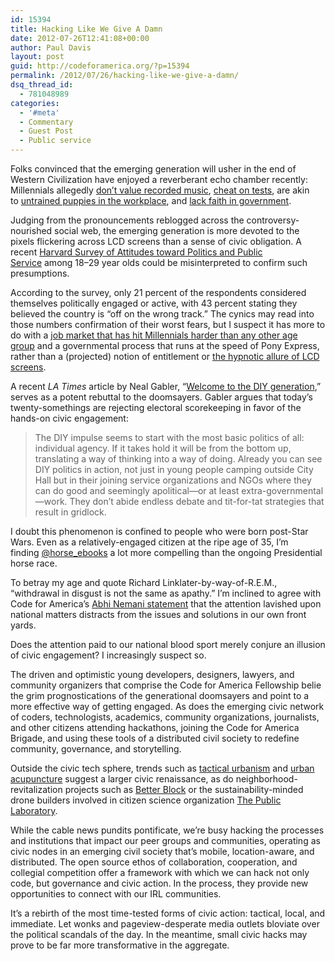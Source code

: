 ```yaml
---
id: 15394
title: Hacking Like We Give A Damn
date: 2012-07-26T12:41:08+00:00
author: Paul Davis
layout: post
guid: http://codeforamerica.org/?p=15394
permalink: /2012/07/26/hacking-like-we-give-a-damn/
dsq_thread_id:
  - 781048989
categories:
  - '#meta'
  - Commentary
  - Guest Post
  - Public service
---
```

Folks convinced that the emerging generation will usher in the end of Western Civilization have enjoyed a reverberant echo chamber recently: Millennials allegedly <a href="http://thetrichordist.wordpress.com/2012/06/18/letter-to-emily-white-at-npr-all-songs-considered/" target="_blank">don’t value recorded music</a>, <a href="http://chronicle.com/article/Cheating-Goes-High-Tech/132093/" target="_blank">cheat on tests</a>, are akin to <a href="http://mentalfloss.com/quiz/quiz.php?q=1487" target="_blank">untrained puppies in the workplace</a>, and <a href="http://www.rooseveltinstitute.org/new-roosevelt/millennials-lack-faith-government-leading-grayer-congress" target="_blank">lack faith in government</a>.

Judging from the pronouncements reblogged across the controversy-nourished social web, the emerging generation is more devoted to the pixels flickering across LCD screens than a sense of civic obligation. A recent <a title="recent survey" href="http://www.iop.harvard.edu/var/ezp_site/storage/fckeditor/file/spring_poll_12_topline.pdf" target="_blank">Harvard Survey of Attitudes toward Politics and Public Service</a> among 18–29 year olds could be misinterpreted to confirm such presumptions.

According to the survey, only 21 percent of the respondents considered themselves politically engaged or active, with 43 percent stating they believed the country is “off on the wrong track.” The cynics may read into those numbers confirmation of their worst fears, but I suspect it has more to do with a <a title="Age distribution of the unemployed in the United States 2011" href="http://www.statista.com/statistics/218649/unemployment-rate-in-the-united-states-by-age/" target="_blank">job market that has hit Millennials harder than any other age group</a> and a governmental process that runs at the speed of Pony Express, rather than a (projected) notion of entitlement or <a href="http://en.wikipedia.org/wiki/Game_Boy" target="_blank">the hypnotic allure of LCD screens</a>.

A recent _LA Times_ article by Neal Gabler, “<a href="http://www.latimes.com/news/opinion/commentary/la-oe-gabler-occupy-99-percent-spring-young-voters-20120520,0,840726.story" target="_blank">Welcome to the DIY generation</a>,” serves as a potent rebuttal to the doomsayers. Gabler argues that today’s twenty-somethings are rejecting electoral scorekeeping in favor of the hands-on civic engagement:

> The DIY impulse seems to start with the most basic politics of all: individual agency. If it takes hold it will be from the bottom up, translating a way of thinking into a way of doing. Already you can see DIY politics in action, not just in young people camping outside City Hall but in their joining service organizations and NGOs where they can do good and seemingly apolitical—or at least extra-governmental—work. They don’t abide endless debate and tit-for-tat strategies that result in gridlock.

I doubt this phenomenon is confined to people who were born post-Star Wars. Even as a relatively-engaged citizen at the ripe age of 35, I’m finding <a href="http://twitter.com/horse_ebooks" target="_blank">@horse_ebooks</a> a lot more compelling than the ongoing Presidential horse race.

To betray my age and quote Richard Linklater-by-way-of-R.E.M., “withdrawal in disgust is not the same as apathy.” I’m inclined to agree with Code for America’s <a href="http://codeforamerica.org/2012/02/07/up-for-your-discussion-themes-for-the-year/" target="_blank">Abhi Nemani statement</a> that the attention lavished upon national matters distracts from the issues and solutions in our own front yards.

Does the attention paid to our national blood sport merely conjure an illusion of civic engagement? I increasingly suspect so.

The driven and optimistic young developers, designers, lawyers, and community organizers that comprise the Code for America Fellowship belie the grim prognostications of the generational doomsayers and point to a more effective way of getting engaged. As does the emerging civic network of coders, technologists, academics, community organizations, journalists, and other citizens attending hackathons, joining the Code for America Brigade, and using these tools of a distributed civil society to redefine community, governance, and storytelling.

Outside the civic tech sphere, trends such as <a href="http://www.scribd.com/khawarzad/d/51354266-Tactical-Urbanism-Volume-1" target="_blank">tactical urbanism</a> and <a href="https://en.wikipedia.org/wiki/Urban_Acupuncture" target="_blank">urban acupuncture</a> suggest a larger civic renaissance, as do neighborhood-revitalization projects such as <a href="http://betterblock.org/" target="_blank">Better Block</a> or the sustainability-minded drone builders involved in citizen science organization <a href="http://publiclaboratory.org/" target="_blank">The Public Laboratory</a>.

While the cable news pundits pontificate, we’re busy hacking the processes and institutions that impact our peer groups and communities, operating as civic nodes in an emerging civil society that’s mobile, location-aware, and distributed. The open source ethos of collaboration, cooperation, and collegial competition offer a framework with which we can hack not only code, but governance and civic action. In the process, they provide new opportunities to connect with our IRL communities.

It’s a rebirth of the most time-tested forms of civic action: tactical, local, and immediate. Let wonks and pageview-desperate media outlets bloviate over the political scandals of the day. In the meantime, small civic hacks may prove to be far more transformative in the aggregate.